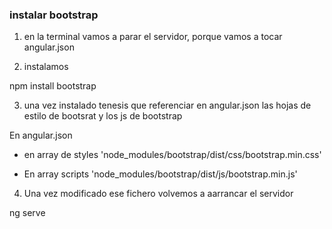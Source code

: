 ### instalar bootstrap

1. en la terminal vamos a parar el servidor, porque vamos a tocar angular.json

2. instalamos

 npm install bootstrap

3. una vez instalado tenesis que referenciar en angular.json las hojas de estilo de bootsrat y los js de bootstrap

En angular.json

- en array de styles 'node_modules/bootstrap/dist/css/bootstrap.min.css'

- En array scripts 'node_modules/bootstrap/dist/js/bootstrap.min.js'

4. Una vez modificado ese fichero volvemos a aarrancar el servidor

ng serve